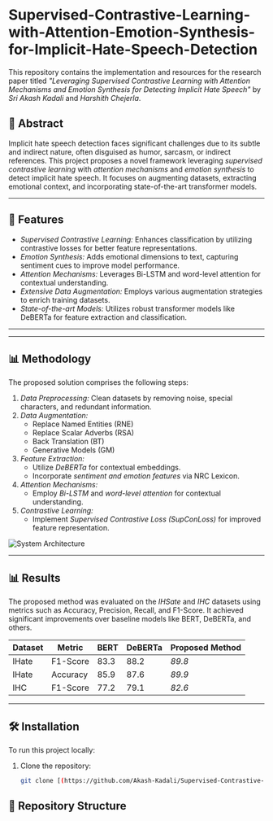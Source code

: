 # Supervised-Contrastive-Learning-with-Attention-Emotion-Synthesis-for-Implicit-Hate-Speech-Detection

This repository contains the implementation and resources for the research paper titled *"Leveraging Supervised Contrastive Learning with Attention Mechanisms and Emotion Synthesis for Detecting Implicit Hate Speech"* by *Sri Akash Kadali* and *Harshith Chejerla*.

## 📜 Abstract

Implicit hate speech detection faces significant challenges due to its subtle and indirect nature, often disguised as humor, sarcasm, or indirect references. This project proposes a novel framework leveraging *supervised contrastive learning* with *attention mechanisms* and *emotion synthesis* to detect implicit hate speech. It focuses on augmenting datasets, extracting emotional context, and incorporating state-of-the-art transformer models.

---

## 🚀 Features

- *Supervised Contrastive Learning:* Enhances classification by utilizing contrastive losses for better feature representations.
- *Emotion Synthesis:* Adds emotional dimensions to text, capturing sentiment cues to improve model performance.
- *Attention Mechanisms:* Leverages Bi-LSTM and word-level attention for contextual understanding.
- *Extensive Data Augmentation:* Employs various augmentation strategies to enrich training datasets.
- *State-of-the-art Models:* Utilizes robust transformer models like DeBERTa for feature extraction and classification.

---
---

## 📊 Methodology

The proposed solution comprises the following steps:

1. *Data Preprocessing:* Clean datasets by removing noise, special characters, and redundant information.
2. *Data Augmentation:*
   - Replace Named Entities (RNE)
   - Replace Scalar Adverbs (RSA)
   - Back Translation (BT)
   - Generative Models (GM)
3. *Feature Extraction:*
   - Utilize *DeBERTa* for contextual embeddings.
   - Incorporate *sentiment and emotion features* via NRC Lexicon.
4. *Attention Mechanisms:*
   - Employ *Bi-LSTM* and *word-level attention* for contextual understanding.
5. *Contrastive Learning:*
   - Implement *Supervised Contrastive Loss (SupConLoss)* for improved feature representation.

![System Architecture](path/to/system_architecture_image.png)

---

## 📊 Results

The proposed method was evaluated on the *IHSate* and *IHC* datasets using metrics such as Accuracy, Precision, Recall, and F1-Score. It achieved significant improvements over baseline models like BERT, DeBERTa, and others.

| Dataset     | Metric    | BERT  | DeBERTa | Proposed Method |
|-------------|-----------|-------|---------|-----------------|
| IHate       | F1-Score  | 83.3  | 88.2    | *89.8*        |
| IHate       | Accuracy  | 85.9  | 87.6    | *89.9*        |
| IHC         | F1-Score  | 77.2  | 79.1    | *82.6*        |

---

## 🛠 Installation

To run this project locally:

1. Clone the repository:
   ```bash
   git clone [(https://github.com/Akash-Kadali/Supervised-Contrastive-Learning-with-Attention-Emotion-Synthesis-for-Implicit-Hate-Speech-Detection.git)]
## 📂 Repository Structure
